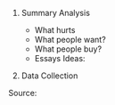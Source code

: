 1. Summary Analysis
    - What hurts
    - What people want?
    - What people buy?
    - Essays Ideas:

2. Data Collection

Source: 

 